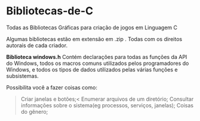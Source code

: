 # Bibliotecas-de-C
Todas as Bibliotecas Gráficas para criação de jogos em  Linguagem C

Algumas bibliotecas estão em extensão em .zip . 
Todas com os direitos autorais de cada criador.




**Biblioteca windows.h**
Contém declarações para todas as funções da API do Windows, todos os macros comuns utilizados pelos programadores do Windows, e todos os tipos de dados utilizados pelas várias funções e subsistemas.

Possibilita você a fazer coisas como:

>Criar janelas e botões;<
>Enumerar arquivos de um diretório;
>Consultar informações sobre o sistema(eg processos, serviços, janelas);
>Coisas do gênero;
